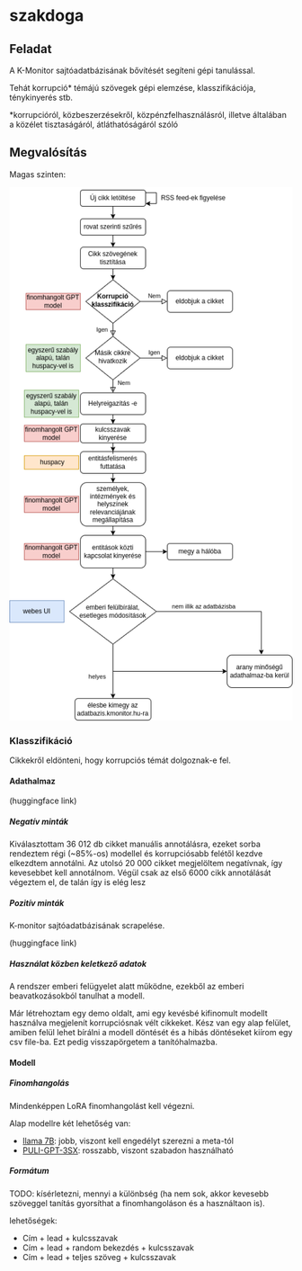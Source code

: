 # szakdoga

## Feladat

A K-Monitor sajtóadatbázisának bővítését segíteni gépi tanulással.

Tehát korrupció* témájú szövegek gépi elemzése, klasszifikációja, ténykinyerés stb.

*korrupcióról, közbeszerzésekről, közpénzfelhasználásról, illetve általában a közélet tisztaságáról, átláthatóságáról szóló

## Megvalósítás

Magas szinten: 

![Folyamatábra](/assets/flowchart.png)


### Klasszifikáció

Cikkekről eldönteni, hogy korrupciós témát dolgoznak-e fel.

#### Adathalmaz

(huggingface link)

##### Negatív minták

Kiválasztottam 36 012 db cikket manuális annotálásra, ezeket sorba rendeztem régi (~85%-os) modellel és korrupciósabb felétől kezdve elkezdtem annotálni.
Az utolsó 20 000 cikket megjelöltem negatívnak, így kevesebbet kell annotálnom.
Végül csak az első 6000 cikk annotálását végeztem el, de talán így is elég lesz

##### Pozitív minták

K-monitor sajtóadatbázisának scrapelése.

(huggingface link)

##### Használat közben keletkező adatok

A rendszer emberi felügyelet alatt működne, ezekből az emberi beavatkozásokból tanulhat a modell.

Már létrehoztam egy demo oldalt, ami egy kevésbé kifinomult modellt használva megjelenít korrupciósnak vélt cikkeket.
Kész van egy alap felület, amiben felül lehet bírálni a modell döntését és a hibás döntéseket kiírom egy csv file-ba.
Ezt pedig visszapörgetem a tanítóhalmazba.

#### Modell

##### Finomhangolás

Mindenképpen LoRA finomhangolást kell végezni.

Alap modellre két lehetőség van:
- [llama 7B](https://huggingface.co/huggyllama/llama-7b): jobb, viszont kell engedélyt szerezni a meta-tól
- [PULI-GPT-3SX](https://huggingface.co/NYTK/PULI-GPT-3SX): rosszabb, viszont szabadon használható

##### Formátum

TODO: kísérletezni, mennyi a különbség (ha nem sok, akkor kevesebb szöveggel tanítás gyorsíthat a finomhangoláson és a használtaon is).

lehetőségek:
- Cím + lead + kulcsszavak
- Cím + lead + random bekezdés + kulcsszavak
- Cím + lead + teljes szöveg + kulcsszavak

